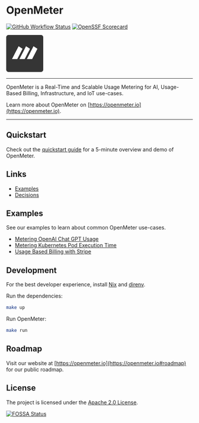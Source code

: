 # OpenMeter

[![GitHub Workflow Status](https://img.shields.io/github/actions/workflow/status/openmeterio/openmeter/ci.yaml?style=flat-square)](https://github.com/openmeterio/openmeter/actions/workflows/ci.yaml)
[![OpenSSF Scorecard](https://api.securityscorecards.dev/projects/github.com/openmeterio/openmeter/badge?style=flat-square)](https://api.securityscorecards.dev/projects/github.com/openmeterio/openmeter)

<img src="assets/logo.png" width="100" alt="OpenMeter logo" />

----

OpenMeter is a Real-Time and Scalable Usage Metering for AI, Usage-Based Billing, Infrastructure, and IoT use-cases.

Learn more about OpenMeter on [https://openmeter.io](https://openmeter.io).

----

## Quickstart

Check out the [quickstart guide](/quickstart) for a 5-minute overview and demo of OpenMeter.

## Links

- [Examples](/examples)
- [Decisions](/docs/decisions)

## Examples

See our examples to learn about common OpenMeter use-cases.

- [Metering OpenAI Chat GPT Usage](/examples/ingest-openai-node)
- [Metering Kubernetes Pod Execution Time](/examples/ingest-kubernetes-pod-time-go)
- [Usage Based Billing with Stripe](/examples/export-stripe-go)

## Development

For the best developer experience, install [Nix](https://nixos.org/download.html) and [direnv](https://direnv.net/docs/installation.html).

Run the dependencies:

```sh
make up
```

Run OpenMeter:

```sh
make run
```

## Roadmap

Visit our website at [https://openmeter.io](https://openmeter.io#roadmap) for our public roadmap.

## License

The project is licensed under the [Apache 2.0 License](LICENSE).

[![FOSSA Status](https://app.fossa.com/api/projects/custom%2B38090%2Fgithub.com%2Fopenmeterio%2Fopenmeter.svg?type=large)](https://app.fossa.com/projects/custom%2B38090%2Fgithub.com%2Fopenmeterio%2Fopenmeter?ref=badge_large)
